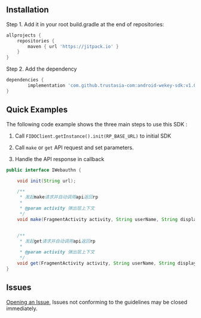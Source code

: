 ## Installation

Step 1. Add it in your root build.gradle at the end of repositories:

```groovy
allprojects {
    repositories {
        maven { url 'https://jitpack.io' }
    }
}
```

Step 2. Add the dependency
```groovy
dependencies {
        implementation 'com.github.trustasia-com:android-wekey-sdk:v1.0.1'
}
```

## Quick Examples

The following code example shows the three main steps to use this SDK :

1. Call `FIDOClient.getInstance().init(RP_BASE_URL)` to initial SDK

2. Call `make` or `get` API request and set parameters.

3. Handle the API response in callback


```java
public interface IWebauthn {

    void init(String url);

    /**
     * 发起make请求并自动调用api返回rp
     *
     * @param activity 弹出层上下文
     */
    void make(FragmentActivity activity, String userName, String displayName, boolean rk, Callback<String> callback);


    /**
     * 发起get请求并自动调用api返回rp
     *
     * @param activity 弹出层上下文
     */
    void get(FragmentActivity activity, String userName, String displayName, boolean rk, Callback<String> callback);
}
```

## Issues
[Opening an Issue](https://github.com/trustasia-com/android-wekey-sdk/issues/new), Issues not conforming to the guidelines may be closed immediately.
